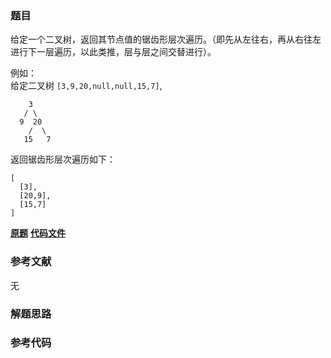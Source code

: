 ### 题目
给定一个二叉树，返回其节点值的锯齿形层次遍历。（即先从左往右，再从右往左进行下一层遍历，以此类推，层与层之间交替进行）。

例如：  
给定二叉树 `[3,9,20,null,null,15,7]`,

    
    
        3
       / \
      9  20
        /  \
       15   7
    

返回锯齿形层次遍历如下：

    
    
    [
      [3],
      [20,9],
      [15,7]
    ]
    

 **[原题](https://leetcode-cn.com/problems/binary-tree-zigzag-level-order-traversal/)**    **[代码文件]()**


### 参考文献
无

### 解题思路




### 参考代码

```go


```




